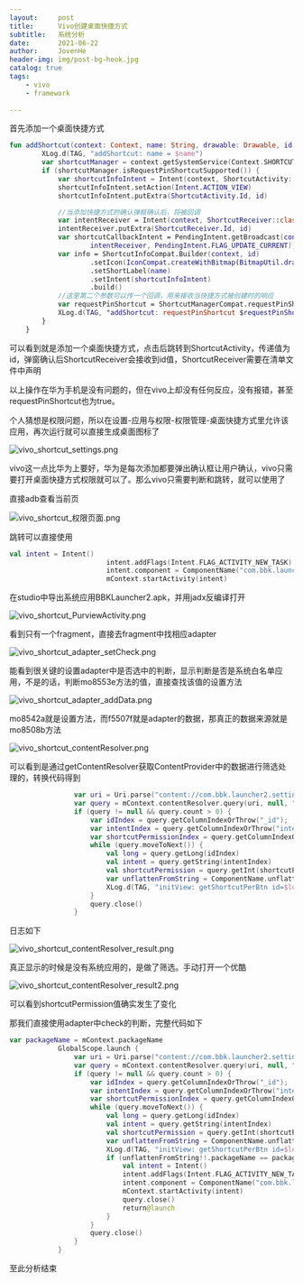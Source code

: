 ```yaml
---
layout:     post
title:      Vivo创建桌面快捷方式
subtitle:   系统分析
date:       2021-06-22
author:     JovenHe
header-img: img/post-bg-hook.jpg
catalog: true
tags:
    - vivo
    - framework
    
---
```


首先添加一个桌面快捷方式

```kotlin
fun addShortcut(context: Context, name: String, drawable: Drawable, id: String) {
        XLog.d(TAG, "addShortcut: name = $name")
        var shortcutManager = context.getSystemService(Context.SHORTCUT_SERVICE) as ShortcutManager
        if (shortcutManager.isRequestPinShortcutSupported()) {
            var shortcutInfoIntent = Intent(context, ShortcutActivity::class.java);
            shortcutInfoIntent.setAction(Intent.ACTION_VIEW)
            shortcutInfoIntent.putExtra(ShortcutActivity.Id, id)

            //当添加快捷方式的确认弹框确认后，将被回调
            var intentReceiver = Intent(context, ShortcutReceiver::class.java)
            intentReceiver.putExtra(ShortcutReceiver.Id, id)
            var shortcutCallbackIntent = PendingIntent.getBroadcast(context, 0,
                    intentReceiver, PendingIntent.FLAG_UPDATE_CURRENT);
            var info = ShortcutInfoCompat.Builder(context, id)
                    .setIcon(IconCompat.createWithBitmap(BitmapUtil.drawable2Bitmap(drawable)))
                    .setShortLabel(name)
                    .setIntent(shortcutInfoIntent)
                    .build()
            //这里第二个参数可以传一个回调，用来接收当快捷方式被创建时的响应
            var requestPinShortcut = ShortcutManagerCompat.requestPinShortcut(context, info, shortcutCallbackIntent.intentSender)
            XLog.d(TAG, "addShortcut: requestPinShortcut $requestPinShortcut")
        }
    }
```

可以看到就是添加一个桌面快捷方式，点击后跳转到ShortcutActivity，传递值为id，弹窗确认后ShortcutReceiver会接收到id值，ShortcutReceiver需要在清单文件中声明

以上操作在华为手机是没有问题的，但在vivo上却没有任何反应，没有报错，甚至requestPinShortcut也为true。

个人猜想是权限问题，所以在设置-应用与权限-权限管理-桌面快捷方式里允许该应用，再次运行就可以直接生成桌面图标了

![vivo_shortcut_settings.png](https://i.loli.net/2021/06/24/8abnJ7Lv9YluUXI.jpg)

vivo这一点比华为上要好，华为是每次添加都要弹出确认框让用户确认，vivo只需要打开桌面快捷方式权限就可以了。那么vivo只需要判断和跳转，就可以使用了

直接adb查看当前页

![vivo_shortcut_权限页面.png](https://i.loli.net/2021/06/24/7pbym8TnsLR5z3I.jpg)

跳转可以直接使用

```kotlin
val intent = Intent()
                        intent.addFlags(Intent.FLAG_ACTIVITY_NEW_TASK)
                        intent.component = ComponentName("com.bbk.launcher2", "com.bbk.launcher2.installshortcut.PurviewActivity")
                        mContext.startActivity(intent)
```

在studio中导出系统应用BBKLauncher2.apk，并用jadx反编译打开

![vivo_shortcut_PurviewActivity.png](https://i.loli.net/2021/06/24/UlYV3F9EpmNaKOc.jpg)

看到只有一个fragment，直接去fragment中找相应adapter

![vivo_shortcut_adapter_setCheck.png](https://i.loli.net/2021/06/24/X157rPLdyU8FAbi.jpg)

能看到很关键的设置adapter中是否选中的判断，显示判断是否是系统白名单应用，不是的话，判断mo8553e方法的值，直接查找该值的设置方法

![vivo_shortcut_adapter_addData.png](https://i.loli.net/2021/06/24/7yKnz1gGu8HFYkW.jpg)

mo8542a就是设置方法，而f5507f就是adapter的数据，那真正的数据来源就是mo8508b方法

![vivo_shortcut_contentResolver.png](https://i.loli.net/2021/06/24/EvVOIGoNuQm8r1X.jpg)

可以看到是通过getContentResolver获取ContentProvider中的数据进行筛选处理的，转换代码得到

```kotlin
                var uri = Uri.parse("content://com.bbk.launcher2.settings/favorites")
                var query = mContext.contentResolver.query(uri, null, " itemType = ?", arrayOf("30"), null);
                if (query != null && query.count > 0) {
                    var idIndex = query.getColumnIndexOrThrow("_id");
                    var intentIndex = query.getColumnIndexOrThrow("intent");
                    var shortcutPermissionIndex = query.getColumnIndexOrThrow("shortcutPermission");
                    while (query.moveToNext()) {
                        val long = query.getLong(idIndex)
                        val intent = query.getString(intentIndex)
                        val shortcutPermission = query.getInt(shortcutPermissionIndex)
                        var unflattenFromString = ComponentName.unflattenFromString(intent)
                        XLog.d(TAG, "initView: getShortcutPerBtn id=$long packageName= ${unflattenFromString!!.packageName} shortcutPermission= $shortcutPermission")
                    }
                    query.close()
                }
```

日志如下

![vivo_shortcut_contentResolver_result.png](https://i.loli.net/2021/06/24/ywhqQMOsUdEj1Nk.jpg)

真正显示的时候是没有系统应用的，是做了筛选。手动打开一个优酷

![vivo_shortcut_contentResolver_result2.png](https://i.loli.net/2021/06/24/aPgRumX2wzHKnpt.jpg)

可以看到shortcutPermission值确实发生了变化

那我们直接使用adapter中check的判断，完整代码如下

```kotlin
var packageName = mContext.packageName
            GlobalScope.launch {
                var uri = Uri.parse("content://com.bbk.launcher2.settings/favorites")
                var query = mContext.contentResolver.query(uri, null, " itemType = ?", arrayOf("30"), null);
                if (query != null && query.count > 0) {
                    var idIndex = query.getColumnIndexOrThrow("_id");
                    var intentIndex = query.getColumnIndexOrThrow("intent");
                    var shortcutPermissionIndex = query.getColumnIndexOrThrow("shortcutPermission");
                    while (query.moveToNext()) {
                        val long = query.getLong(idIndex)
                        val intent = query.getString(intentIndex)
                        val shortcutPermission = query.getInt(shortcutPermissionIndex)
                        var unflattenFromString = ComponentName.unflattenFromString(intent)
                        XLog.d(TAG, "initView: getShortcutPerBtn id=$long packageName= ${unflattenFromString!!.packageName} shortcutPermission= $shortcutPermission")
                        if (unflattenFromString!!.packageName == packageName && shortcutPermission != 0 && shortcutPermission != 16){
                            val intent = Intent()
                            intent.addFlags(Intent.FLAG_ACTIVITY_NEW_TASK)
                            intent.component = ComponentName("com.bbk.launcher2", "com.bbk.launcher2.installshortcut.PurviewActivity")
                            mContext.startActivity(intent)
                            query.close()
                            return@launch
                        }
                    }
                    query.close()
                }
            }
```

至此分析结束